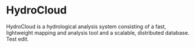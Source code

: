 HydroCloud
==========
HydroCloud is a hydrological analysis system consisting of a fast, lightweight mapping and analysis tool and a scalable, distributed database.
Test edit.